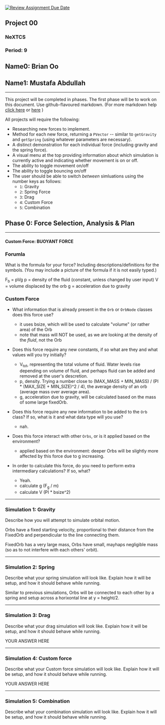 [![Review Assignment Due Date](https://classroom.github.com/assets/deadline-readme-button-22041afd0340ce965d47ae6ef1cefeee28c7c493a6346c4f15d667ab976d596c.svg)](https://classroom.github.com/a/rXX1_Uiw)
## Project 00
### NeXTCS
### Period: 9
## Name0: Brian Oo
## Name1: Mustafa Abdullah
---

This project will be completed in phases. The first phase will be to work on this document. Use github-flavoured markdown. (For more markdown help [click here](https://github.com/adam-p/markdown-here/wiki/Markdown-Cheatsheet) or [here](https://docs.github.com/en/get-started/writing-on-github/getting-started-with-writing-and-formatting-on-github/basic-writing-and-formatting-syntax) )

All projects will require the following:
- Researching new forces to implement.
- Method for each new force, returning a `PVector`  -- similar to `getGravity` and `getSpring` (using whatever parameters are necessary).
- A distinct demonstration for each individual force (including gravity and the spring force).
- A visual menu at the top providing information about which simulation is currently active and indicating whether movement is on or off.
- The ability to toggle movement on/off
- The ability to toggle bouncing on/off
- The user should be able to switch _between_ simluations using the number keys as follows:
  - `1`: Gravity
  - `2`: Spring Force
  - `3`: Drag
  - `4`: Custom Force
  - `5`: Combination


## Phase 0: Force Selection, Analysis & Plan
---------- 

#### Custom Force: BUOYANT FORCE

### Forumla
What is the formula for your force? Including descriptions/definitions for the symbols. (You may include a picture of the formula if it is not easily typed.)

F<sub>b</sub> = pVg
p = density of the fluid (constant, unless changed by user input)
V = volume displaced by the orb
g = acceleration due to gravity

### Custom Force
- What information that is already present in the `Orb` or `OrbNode` classes does this force use?
  - it uses bsize, which will be used to calculate "volume" (or rather area) of the Orb
  - note that mass will NOT be used, as we are looking at the density of the *fluid*, not the Orb

- Does this force require any new constants, if so what are they and what values will you try initially? 
  - V<sub>tot</sub>, representing the total volume of fluid. Water levels rise depending on volume of fluid, and perhaps fluid can be added and removed at the user's descretion.
  - p, density. Trying a number close to (MAX_MASS + MIN_MASS) / (PI * (MAX_SIZE + MIN_SIZE)^2 / 4), the average density of an orb (average mass over average area).
  - g, acceleration due to gravity, will be calculated based on the mass of some large fixedOrb.

- Does this force require any new information to be added to the `Orb` class? If so, what is it and what data type will you use?
  - nah.

- Does this force interact with other `Orbs`, or is it applied based on the environment?
  - applied based on the environment: deeper Orbs will be slightly more affected by this force due to g increasing.

- In order to calculate this force, do you need to perform extra intermediary calculations? If so, what?
  - Yeah.
   - calculate g (F<sub>g</sub> / m)
   - calculate V (PI * bsize^2)

--- 

### Simulation 1: Gravity
Describe how you will attempt to simulate orbital motion.

Orbs have a fixed starting velocity, proportional to their distance from the FixedOrb and perpendicular to the line connecting them.

FixedOrb has a very large mass, Orbs have small, mayhaps negligible mass (so as to not interfere with each others' orbit).

--- 

### Simulation 2: Spring
Describe what your spring simulation will look like. Explain how it will be setup, and how it should behave while running.

Similar to previous simulations, Orbs will be connected to each other by a spring and setup across a horixontal line at y = height/2.

--- 

### Simulation 3: Drag
Describe what your drag simulation will look like. Explain how it will be setup, and how it should behave while running.

YOUR ANSWER HERE

--- 

### Simulation 4: Custom force
Describe what your Custom force simulation will look like. Explain how it will be setup, and how it should behave while running.

YOUR ANSWER HERE

--- 

### Simulation 5: Combination
Describe what your combination simulation will look like. Explain how it will be setup, and how it should behave while running.
